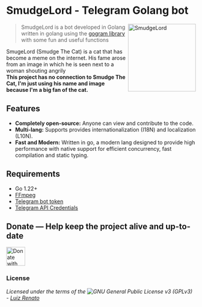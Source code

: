 # SmudgeLord - Telegram Golang bot
<img height="180" align="right" alt="SmudgeLord" src="https://encrypted-tbn0.gstatic.com/images?q=tbn:ANd9GcR_6NO13JhSH6IpRwmZ6av0RdmVKU45vlHmdNuxleP7CXHWc65Ggj7P9lbKZPVc4iDi16A"/>

> SmudgeLord is a bot developed in Golang written in golang using the [gogram library](//github.com/AmarnathCJD/gogram) with some fun and useful functions

SmugeLord (Smudge The Cat) is a cat that has become a meme on the internet. His fame arose from an image in which he is seen next to a woman shouting angrily\
**This project has no connection to Smudge The Cat, I'm just using his name and image because I'm a big fan of the cat.**

## Features
- **Completely open-source:** Anyone can view and contribute to the code.
- **Multi-lang:** Supports provides internationalization (I18N) and localization (L10N).
- **Fast and Modern:** Written in go, a modern lang designed to provide high performance with native support for efficient concurrency, fast compilation and static typing.

## Requirements
- Go 1.22+
- [FFmpeg](//ffmpeg.org)
- [Telegram bot token](//t.me/botfather)
- [Telegram API Credentials](//core.telegram.org/api/obtaining_api_id)

## Donate — Help keep the project alive and up-to-date
[<img src="https://assets-global.website-files.com/5c14e387dab576fe667689cf/64f1a9ddd0246590df69ea1a_kofi_short_button_dark%25402x-p-500.png" alt='Donate with Ko-Fi' height="50">](//ko-fi.com/ruizlenato)

### License
*Licensed under the terms of the ![GNU General Public License v3 (GPLv3)](/LICENSE) - [Luiz Renato](//ruizlenato@proton.me)*
